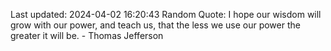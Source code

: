 Last updated: 2024-04-02 16:20:43
Random Quote: I hope our wisdom will grow with our power, and teach us, that the less we use our power the greater it will be. - Thomas Jefferson